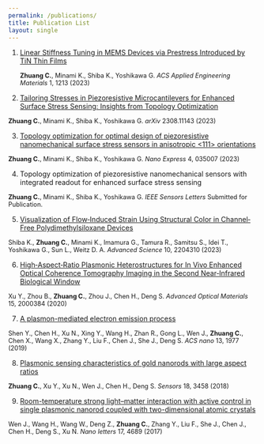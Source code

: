 ```yaml
---
permalink: /publications/
title: Publication List
layout: single
---
```


1. [Linear Stiffness Tuning in MEMS Devices via Prestress Introduced by TiN Thin Films](https://doi.org/10.1021/acsaenm.3c00034)
    <p style="font-size: 0.9em;"><strong>Zhuang C.</strong>, Minami K., Shiba K., Yoshikawa G.
    <i>ACS Applied Engineering Materials</i> 1, 1213 (2023)</p>

2. [Tailoring Stresses in Piezoresistive Microcantilevers for Enhanced Surface Stress Sensing: Insights from Topology Optimization](https://ui.adsabs.harvard.edu/abs/2023arXiv230811143Z)
<p style="font-size: 0.9em;"><strong>Zhuang C.</strong>, Minami K., Shiba K., Yoshikawa G.
<i>arXiv</i> 2308.11143 (2023)</p>

3. [Topology optimization for optimal design of piezoresistive nanomechanical surface stress sensors in anisotropic <111> orientations](https://dx.doi.org/10.1088/2632-959X/acef44)
<p style="font-size: 0.9em;"><strong>Zhuang C.</strong>, Minami K., Shiba K., Yoshikawa G.
<i>Nano Express</i> 4, 035007 (2023)</p>

4. Topology optimization of piezoresistive nanomechanical sensors with integrated readout for enhanced surface stress sensing
<p style="font-size: 0.9em;"><strong>Zhuang C.</strong>, Minami K., Shiba K., Yoshikawa G.
<i>IEEE Sensors Letters</i> Submitted for Publication.</p>

5. [Visualization of Flow‐Induced Strain Using Structural Color in Channel‐Free Polydimethylsiloxane Devices](https://onlinelibrary.wiley.com/doi/abs/10.1002/advs.202204310)
<p style="font-size: 0.9em;">Shiba K., <strong>Zhuang C.</strong>, Minami K., Imamura G., Tamura R., Samitsu S., Idei T., Yoshikawa G., Sun L., Weitz D. A.
<i>Advanced Science</i> 10, 2204310 (2023)</p>

6. [High‐Aspect‐Ratio Plasmonic Heterostructures for In Vivo Enhanced Optical Coherence Tomography Imaging in the Second Near‐Infrared Biological Window](https://doi.org/10.1002/adom.202000384)
<p style="font-size: 0.9em;">Xu Y., Zhou B., <strong>Zhuang C.</strong>, Zhou J., Chen H., Deng S.
<i>Advanced Optical Materials</i> 15, 2000384 (2020)</p>

7. [A plasmon-mediated electron emission process](https://pubs.acs.org/doi/10.1021/acsnano.8b08444)
<p style="font-size: 0.9em;">Shen Y., Chen H., Xu N., Xing Y., Wang H., Zhan R., Gong L., Wen J., <strong>Zhuang C.</strong>, Chen X., Wang X., Zhang Y., Liu F., Chen J., She J., Deng S.
<i>ACS nano</i> 13, 1977 (2019)</p>

8. [Plasmonic sensing characteristics of gold nanorods with large aspect ratios](https://www.mdpi.com/1424-8220/18/10/3458)
<p style="font-size: 0.9em;"><strong>Zhuang C.</strong>, Xu Y., Xu N., Wen J., Chen H., Deng S.
<i>Sensors</i> 18, 3458 (2018)</p>

9. [Room-temperature strong light–matter interaction with active control in single plasmonic nanorod coupled with two-dimensional atomic crystals](https://doi.org/10.1021/acs.nanolett.7b01344)
<p style="font-size: 0.9em;">Wen J., Wang H., Wang W., Deng Z., <strong>Zhuang C.</strong>, Zhang Y., Liu F., She J., Chen J., Chen H., Deng S., Xu N.
<i>Nano letters</i> 17, 4689 (2017)</p>